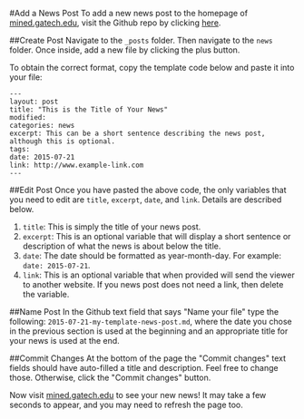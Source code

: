 #Add a News Post
To add a new news post to the homepage of [mined.gatech.edu](http://www.mined.gatech.edu), visit the Github repo by clicking [here](https://github.com/mined-gatech/mined-gatech.github.io).

##Create Post
Navigate to the `_posts` folder. Then navigate to the `news` folder. Once inside, add a new file by clicking the plus button. 

To obtain the correct format, copy the template code below and paste it into your file:

    ---
    layout: post
    title: "This is the Title of Your News"
	modified: 
	categories: news
	excerpt: This can be a short sentence describing the news post, although this is optional.
	tags: 
	date: 2015-07-21
	link: http://www.example-link.com
	---

##Edit Post
Once you have pasted the above code, the only variables that you need to edit are `title`, `excerpt`, `date`, and `link`. Details are described below.

1. `title`: This is simply the title of your news post.
2. `excerpt`: This is an optional variable that will display a short sentence or description of what the news is about below the title.
3. `date`: The date should be formatted as year-month-day. For example: `date: 2015-07-21`.
4. `link`: This is an optional variable that when provided will send the viewer to another website. If you news post does not need a link, then delete the variable. 

##Name Post
In the Github text field that says "Name your file" type the following: `2015-07-21-my-template-news-post.md`, where the date you chose in the previous section is used at the beginning and an appropriate title for your news is used at the end.

##Commit Changes
At the bottom of the page the "Commit changes" text fields should have auto-filled a title and description. Feel free to change those. Otherwise, click the "Commit changes" button.

Now visit [mined.gatech.edu](https://www.mined.gatech.edu) to see your new news! It may take a few seconds to appear, and you may need to refresh the page too.
